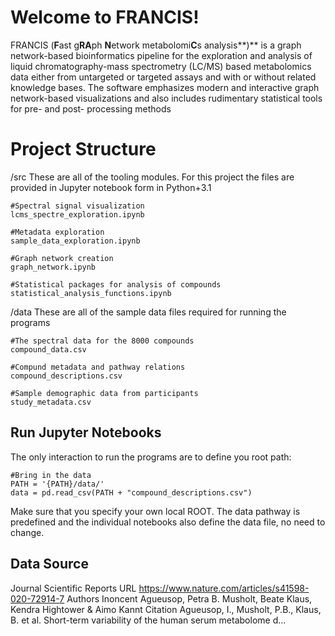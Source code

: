 # Welcome to FRANCIS!

FRANCIS (**F**ast g**RA**ph **N**etwork metabolomi**C**s analysis**)** is a graph network-based bioinformatics pipeline for the exploration and analysis of liquid chromatography-mass spectrometry (LC/MS) based metabolomics data either from untargeted or targeted assays and with or without related knowledge bases. The software emphasizes modern and interactive graph network-based visualizations and also includes rudimentary statistical tools for pre- and post- processing methods


# Project Structure

/src
These are all of the tooling modules. For this project the files are provided in Jupyter notebook form in Python+3.1

	#Spectral signal visualization
	lcms_spectre_exploration.ipynb

	#Metadata exploration
	sample_data_exploration.ipynb

	#Graph network creation
	graph_network.ipynb

	#Statistical packages for analysis of compounds
	statistical_analysis_functions.ipynb

/data
These are all of the sample data files required for running the programs


	#The spectral data for the 8000 compounds
	compound_data.csv

	#Compund metadata and pathway relations
	compound_descriptions.csv

	#Sample demographic data from participants
	study_metadata.csv

## Run Jupyter Notebooks
The only interaction to run the programs are to define you root path:

	#Bring in the data
	PATH = '{PATH}/data/'
	data = pd.read_csv(PATH + "compound_descriptions.csv")

Make sure that you specify your own local ROOT. The data pathway is predefined and the individual notebooks also define the data file, no need to change. 


## Data Source

Journal
Scientific Reports 
URL
https://www.nature.com/articles/s41598-020-72914-7
Authors
Inoncent Agueusop, 
Petra B. Musholt, 
Beate Klaus, 
Kendra Hightower & 
Aimo Kannt
Citation
Agueusop, I., Musholt, P.B., Klaus, B. et al. Short-term variability of the human serum metabolome d...